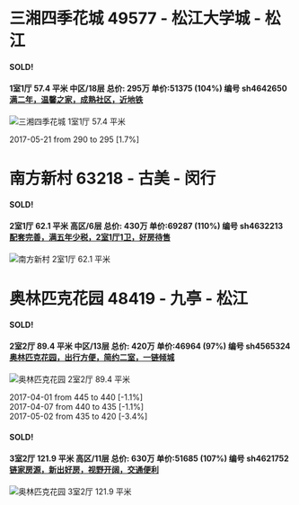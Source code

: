 # 三湘四季花城 49577 - 松江大学城 - 松江

#### SOLD!
#### 1室1厅 57.4 平米 中区/18层 总价: 295万 单价:51375 (104%) 编号 sh4642650 [满二年，温馨之家，成熟社区，近地铁](https://href.li/?http://sh.lianjia.com/ershoufang/sh4642650.html)

![三湘四季花城 1室1厅 57.4 平米](http://cdn7.dooioo.com/static/img/new-version/default_block.png)

2017-05-21 from 290 to 295 [1.7%]

    


# 南方新村 63218 - 古美 - 闵行

#### SOLD!
#### 2室1厅 62.1 平米 高区/6层 总价: 430万 单价:69287 (110%) 编号 sh4632213 [配套完善，满五年少税，2室1厅1卫，好房待售](https://href.li/?http://sh.lianjia.com/ershoufang/sh4632213.html)

![南方新村 2室1厅 62.1 平米](http://cdn1.dooioo.com/fetch/vp/fy/gi/20170510/9a6e186b-7c20-4b7c-9071-b48c5369d5b4.jpg_200x150.jpg)



    


# 奥林匹克花园 48419 - 九亭 - 松江

#### SOLD!
#### 2室2厅 89.4 平米 中区/13层 总价: 420万 单价:46964 (97%) 编号 sh4565324 [奥林匹克花园，出行方便，简约二室，一链倾城](https://href.li/?http://sh.lianjia.com/ershoufang/sh4565324.html)

![奥林匹克花园 2室2厅 89.4 平米](http://cdn7.dooioo.com/static/img/new-version/default_block.png)

2017-04-01 from 445 to 440 [-1.1%]<br />2017-04-07 from 440 to 435 [-1.1%]<br />2017-05-02 from 435 to 420 [-3.4%]

    
#### SOLD!
#### 3室2厅 121.9 平米 高区/11层 总价: 630万 单价:51685 (107%) 编号 sh4621752 [链家房源，新出好房，视野开阔，交通便利](https://href.li/?http://sh.lianjia.com/ershoufang/sh4621752.html)

![奥林匹克花园 3室2厅 121.9 平米](http://cdn1.dooioo.com/fetch/vp/fy/gi/20170505/f267b1b4-d8a3-4be2-9f67-6e6dd1c3bc36.jpg_200x150.jpg)



    


